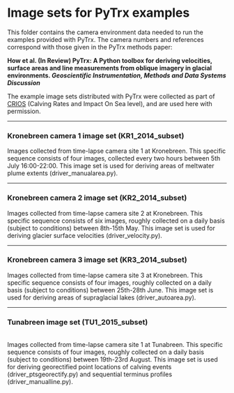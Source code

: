# Image sets for PyTrx examples
This folder contains the camera environment data needed to run the examples provided with PyTrx. The camera numbers and references correspond with those given in the PyTrx methods paper:

<b>How et al. (In Review) PyTrx: A Python toolbox for deriving velocities, surface areas and line measurements from oblique imagery in glacial environments. *Geoscientific Instrumentation, Methods and Data Systems Discussion*</b>

The example image sets distributed with PyTrx were collected as part of <a href="https://www.researchinsvalbard.no/project/7037">CRIOS</a> (Calving Rates and Impact On Sea level), and are used here with permission. 

<hr>

<h3>Kronebreen camera 1 image set (KR1_2014_subset)</h3>
Images collected from time-lapse camera site 1 at Kronebreen. This specific sequence consists of four images, collected every two hours between 5th July 16:00-22:00. This image set is used for deriving areas of meltwater plume extents (driver_manualarea.py).

<hr>

<h3>Kronebreen camera 2 image set (KR2_2014_subset)</h3>
Images collected from time-lapse camera site 2 at Kronebreen. This specific sequence consists of six images, roughly collected on a daily basis (subject to conditions) between 8th-15th May. This image set is used for deriving glacier surface velocities (driver_velocity.py).

<hr>

<h3>Kronebreen camera 3 image set (KR3_2014_subset)</h3>
Images collected from time-lapse camera site 3 at Kronebreen. This specific sequence consists of four images, roughly collected on a daily basis (subject to conditions) between 25th-28th June. This image set is used for deriving areas of supraglacial lakes (driver_autoarea.py).
<hr>

<h3>Tunabreen image set (TU1_2015_subset)</h3><br>
Images collected from time-lapse camera site 1 at Tunabreen. This specific sequence consists of four images, roughly collected on a daily basis (subject to conditions) between 19th-23rd August. This image set is used for deriving georectified point locations of calving events (driver_ptsgeorectify.py) and sequential terminus profiles (driver_manualline.py). 
